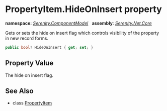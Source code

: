 # PropertyItem.HideOnInsert property
**namespace:** *[Serenity.ComponentModel](../../README.md#serenity.componentmodel-namespace)*   **assembly**: *[Serenity.Net.Core](../../README.md)*

Gets or sets the hide on insert flag which controls visibility of the property in new record forms.

```csharp
public bool? HideOnInsert { get; set; }
```

## Property Value

The hide on insert flag.

## See Also

* class [PropertyItem](../PropertyItem.md)